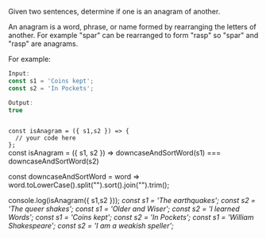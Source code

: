 Given two sentences, determine if one is an anagram of another.

An anagram is a word, phrase, or name formed by rearranging the letters of another. For example "spar" can be rearranged to form "rasp" so "spar" and "rasp" are anagrams.

For example:
```js
Input:
const s1 = 'Coins kept';
const s2 = 'In Pockets';

Output:
true
```
<codeblock language="javascript" type="exercise" testMode="multipleInput">
<code>
const isAnagram = ({ s1,s2 }) => {
  // your code here
};
</code>

<solution>
const isAnagram = ({ s1, s2 }) => downcaseAndSortWord(s1) === downcaseAndSortWord(s2)

const downcaseAndSortWord = word => word.toLowerCase().split("").sort().join("").trim();
</solution>

<testcases>
<caller>
console.log(isAnagram({ s1,s2 }));
</caller>
<testcase>
<i>
const s1 = 'The earthquakes';
const s2 = 'The queer shakes';
</i>
</testcase>
<testcase>
<i>
const s1 = 'Older and Wiser';
const s2 = 'I learned Words';
</i>
</testcase>
<testcase>
<i>
const s1 = 'Coins kept';
const s2 = 'In Pockets';
</i>
</testcase>
<testcase>
<i>
const s1 = 'William Shakespeare';
const s2 = 'I am a weakish speller';
</i>
</testcase>
</testcases>
</codeblock>
